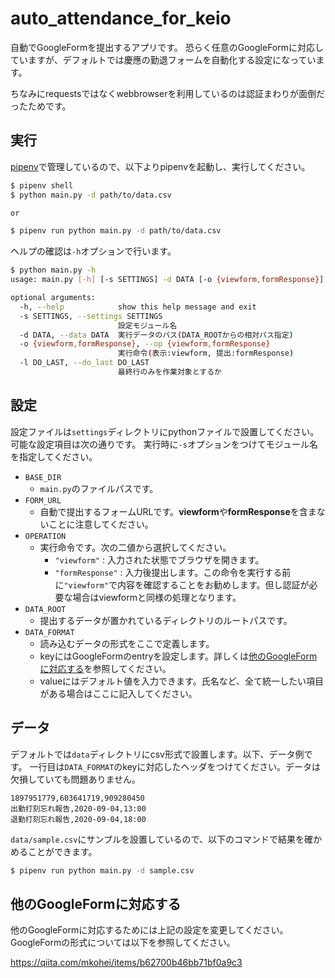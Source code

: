 # auto_attendance_for_keio
自動でGoogleFormを提出するアプリです。
恐らく任意のGoogleFormに対応していますが、デフォルトでは慶應の勤退フォームを自動化する設定になっています。

ちなみにrequestsではなくwebbrowserを利用しているのは認証まわりが面倒だったためです。


## 実行
[pipenv](https://pipenv-ja.readthedocs.io/ja/translate-ja/)で管理しているので、以下よりpipenvを起動し、実行してください。

```sh
$ pipenv shell
$ python main.py -d path/to/data.csv

or

$ pipenv run python main.py -d path/to/data.csv
```

ヘルプの確認は`-h`オプションで行います。
```sh
$ python main.py -h
usage: main.py [-h] [-s SETTINGS] -d DATA [-o {viewform,formResponse}]

optional arguments:
  -h, --help            show this help message and exit
  -s SETTINGS, --settings SETTINGS
                        設定モジュール名
  -d DATA, --data DATA  実行データのパス(DATA_ROOTからの相対パス指定)
  -o {viewform,formResponse}, --op {viewform,formResponse}
                        実行命令(表示:viewform, 提出:formResponse)
  -l DO_LAST, --do_last DO_LAST
                        最終行のみを作業対象とするか
```

## 設定
設定ファイルは`settings`ディレクトリにpythonファイルで設置してください。可能な設定項目は次の通りです。
実行時に`-s`オプションをつけてモジュール名を指定してください。

- `BASE_DIR`
  - `main.py`のファイルパスです。
- `FORM_URL`
  - 自動で提出するフォームURLです。**viewform**や**formResponse**を含まないことに注意してください。
- `OPERATION`
  - 実行命令です。次の二値から選択してください。
    - `"viewform"` : 入力された状態でブラウザを開きます。
    - `"formResponse"` : 入力後提出します。この命令を実行する前に`"viewform"`で内容を確認することをお勧めします。但し認証が必要な場合はviewformと同様の処理となります。
- `DATA_ROOT`
  - 提出するデータが置かれているディレクトリのルートパスです。
- `DATA_FORMAT`
  - 読み込むデータの形式をここで定義します。
  - keyにはGoogleFormのentryを設定します。詳しくは[他のGoogleFormに対応する](#他のGoogleFormに対応する)を参照してください。
  - valueにはデフォルト値を入力できます。氏名など、全て統一したい項目がある場合はここに記入してください。

## データ
デフォルトでは`data`ディレクトリにcsv形式で設置します。以下、データ例です。
一行目は`DATA_FORMAT`のkeyに対応したヘッダをつけてください。データは欠損していても問題ありません。

```csv
1897951779,603641719,909280450
出勤打刻忘れ報告,2020-09-04,13:00
退勤打刻忘れ報告,2020-09-04,18:00
```

`data/sample.csv`にサンプルを設置しているので、以下のコマンドで結果を確かめることができます。

```sh
$ pipenv run python main.py -d sample.csv 
```


## 他のGoogleFormに対応する
他のGoogleFormに対応するためには上記の設定を変更してください。
GoogleFormの形式については以下を参照してください。

https://qiita.com/mkohei/items/b62700b46bb71bf0a9c3
